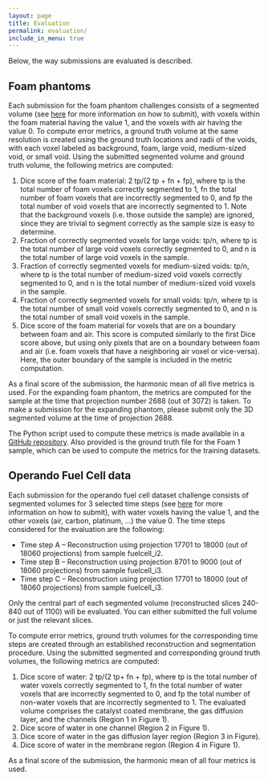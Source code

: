 ```yaml
---
layout: page
title: Evaluation
permalink: evaluation/
include_in_menu: true
---
```


Below, the way submissions are evaluated is described.

## Foam phantoms

Each submission for the foam phantom challenges consists of a segmented volume (see [here](https://tomochallenge.github.io/submit/) for more information on how to submit), 
with voxels within the foam material having the value 1, and the voxels with air having the value 0.
To compute error metrics, a ground truth volume at the same resolution is created using the ground truth locations and radii of the voids,
with each voxel labeled as background, foam, large void, medium-sized void, or small void. Using the submitted segmented volume and ground truth volume, the following metrics are computed:

1. Dice score of the foam material: 2 tp/(2 tp + fn + fp), where tp is the total number of foam voxels correctly segmented to 1, fn the total number of foam voxels that are incorrectly segmented to 0, and fp the total number of void voxels that are incorrectly segmented to 1. Note that the background voxels (i.e. those outside the sample) are ignored, since they are trivial to segment correctly as the sample size is easy to determine.
2. Fraction of correctly segmented voxels for large voids: tp/n, where tp is the total number of large void voxels correctly segmented to 0, and n is the total number of large void voxels in the sample.
3. Fraction of correctly segmented voxels for medium-sized voids: tp/n, where tp is the total number of medium-sized void voxels correctly segmented to 0, and n is the total number of medium-sized void voxels in the sample.
4. Fraction of correctly segmented voxels for small voids: tp/n, where tp is the total number of small void voxels correctly segmented to 0, and n is the total number of small void voxels in the sample.
5. Dice score of the foam material for voxels that are on a boundary between foam and air. This score is computed similarly to the first Dice score above, but using only pixels that are on a boundary between foam and air (i.e. foam voxels that have a neighboring air voxel or vice-versa). Here, the outer boundary of the sample is included in the metric computation.

As a final score of the submission, the harmonic mean of all five metrics is used. For the expanding foam phantom, the metrics are computed for the sample at the time that projection number 2688 (out of 3072) is taken. To make a submission for the expanding phantom, please submit only the 3D segmented volume at the time of projection 2688.

The Python script used to compute these metrics is made available in a [GitHub repository](https://github.com/tomochallenge/tomochallenge_utils). Also provided is the ground truth file for the Foam 1 sample, which
can be used to compute the metrics for the training datasets.

## Operando Fuel Cell data

Each submission for the operando fuel cell dataset challenge consists of segmented volumes for 3 selected time steps (see [here](https://tomochallenge.github.io/submit/) for more information on how to submit), with water voxels having the value 1, and the other voxels (air, carbon, platinum, …) the value 0. The time steps considered for the evaluation are the following:

* Time step A – Reconstruction using projection 17701 to 18000 (out of 18060 projections) from sample fuelcell_i2.  
* Time step B  –  Reconstruction using projection 8701 to 9000 (out of 18060 projections) from sample fuelcell_i3.  
* Time step C – Reconstruction using projection 17701 to 18000 (out of 18060 projections) from sample fuelcell_i3.  

Only the central part of each segmented volume (reconstructed slices 240-840 out of 1100) will be evaluated. You can either submitted the full volume or just the relevant slices.

To compute error metrics, ground truth volumes for the corresponding time steps are created through an established reconstruction and segmentation procedure. Using the submitted segmented and corresponding ground truth volumes, the following metrics are computed:

1.	Dice score of water: 2 tp/(2 tp+ fn + fp), where tp is the total number of water voxels correctly segmented to 1, fn the total number of water voxels that are incorrectly segmented to 0, and fp the total number of non-water voxels that are incorrectly segmented to 1. The evaluated volume comprises the catalyst coated membrane, the gas diffusion layer, and the channels (Region 1 in Figure 1).
2.	Dice score of water in one channel (Region 2 in Figure 1).
3.	Dice score of water in the gas diffusion layer region (Region 3 in Figure).
4.	Dice score of water in the membrane region (Region 4 in Figure 1).

As a final score of the submission, the harmonic mean of all four metrics is used.
